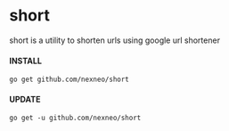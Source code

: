 short
=====

short is a utility to shorten urls using google url shortener

#### INSTALL
`go get github.com/nexneo/short`

#### UPDATE
`go get -u github.com/nexneo/short`